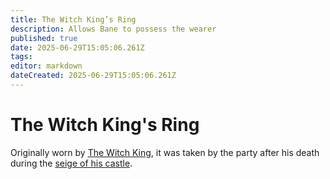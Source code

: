 ```yaml
---
title: The Witch King’s Ring
description: Allows Bane to possess the wearer
published: true
date: 2025-06-29T15:05:06.261Z
tags: 
editor: markdown
dateCreated: 2025-06-29T15:05:06.261Z
---
```


# The Witch King's Ring
Originally worn by [The Witch King](/characters/bane), it was taken by the party after his death during the [seige of his castle](/Events/seige-of-the-witch-kings-castle). 